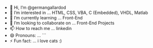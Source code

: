 - 👋 Hi, I’m @germangallardod
- 👀 I’m interested in ... HTML, CSS, VBA, C (Embedded), VHDL, Matlab 
- 🌱 I’m currently learning ... Front-End
- 💞️ I’m looking to collaborate on ... Front-End Projects
- 📫 How to reach me ... linkedin
- 😄 Pronouns: ... ```
- ⚡ Fun fact: ... i love cats :) 

<!---
germangallardod/germangallardod is a ✨ special ✨ repository because its `README.md` (this file) appears on your GitHub profile.
You can click the Preview link to take a look at your changes.
--->
